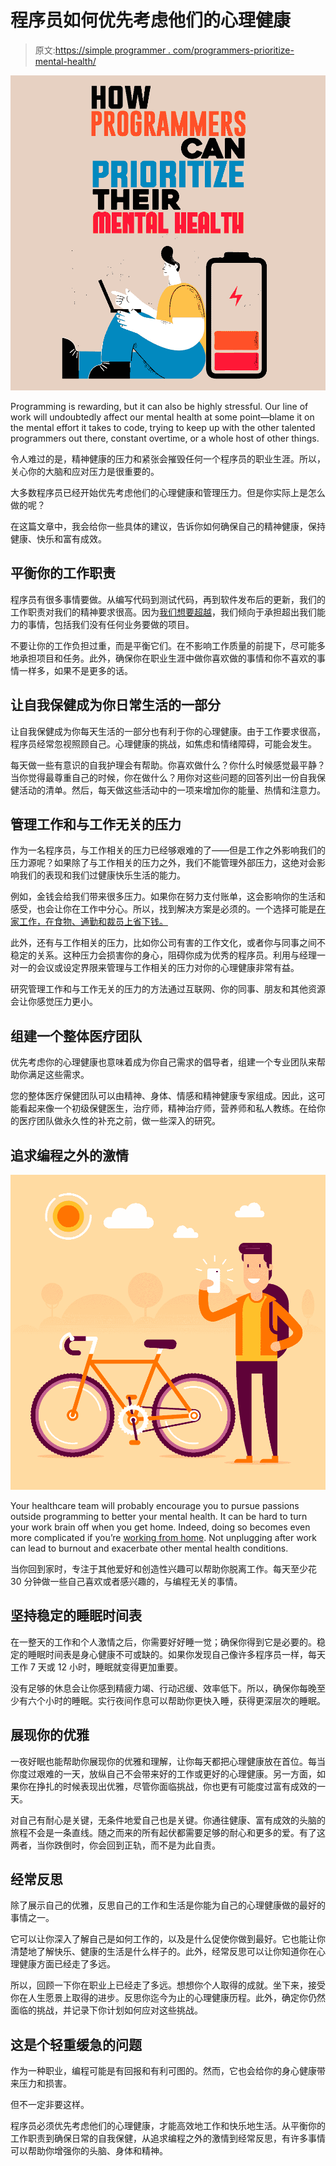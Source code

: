 # 程序员如何优先考虑他们的心理健康

> 原文:[https://simple programmer . com/programmers-prioritize-mental-health/](https://simpleprogrammer.com/programmers-prioritize-mental-health/)

![](img/135c9be3083f0b5622997e5defe94054.png)

Programming is rewarding, but it can also be highly stressful. Our line of work will undoubtedly affect our mental health at some point—blame it on the mental effort it takes to code, trying to keep up with the other talented programmers out there, constant overtime, or a whole host of other things.

令人难过的是，精神健康的压力和紧张会摧毁任何一个程序员的职业生涯。所以，关心你的大脑和应对压力是很重要的。

大多数程序员已经开始优先考虑他们的心理健康和管理压力。但是你实际上是怎么做的呢？

在这篇文章中，我会给你一些具体的建议，告诉你如何确保自己的精神健康，保持健康、快乐和富有成效。

## 平衡你的工作职责

程序员有很多事情要做。从编写代码到测试代码，再到软件发布后的更新，我们的工作职责对我们的精神要求很高。因为[我们想要超越](https://www.amazon.com/dp/0137081073/makithecompsi-20)，我们倾向于承担超出我们能力的事情，包括我们没有任何业务要做的项目。

不要让你的工作负担过重，而是平衡它们。在不影响工作质量的前提下，尽可能多地承担项目和任务。此外，确保你在职业生涯中做你喜欢做的事情和你不喜欢的事情一样多，如果不是更多的话。

## 让自我保健成为你日常生活的一部分

让自我保健成为你每天生活的一部分也有利于你的心理健康。由于工作要求很高，程序员经常忽视照顾自己。心理健康的挑战，如焦虑和情绪障碍，可能会发生。

每天做一些有意识的自我护理会有帮助。你喜欢做什么？你什么时候感觉最平静？当你觉得最尊重自己的时候，你在做什么？用你对这些问题的回答列出一份自我保健活动的清单。然后，每天做这些活动中的一项来增加你的能量、热情和注意力。

## 管理工作和与工作无关的压力

作为一名程序员，与工作相关的压力已经够艰难的了——但是工作之外影响我们的压力源呢？如果除了与工作相关的压力之外，我们不能管理外部压力，这绝对会影响我们的表现和我们过健康快乐生活的能力。

例如，金钱会给我们带来很多压力。如果你在努力支付账单，这会影响你的生活和感受，也会让你在工作中分心。所以，找到解决方案是必须的。一个选择可能是[在家工作，在食物、通勤和裁员上省下钱。](https://www.raleighrealtyhomes.com/blog/money-saving-tips-work-from-home.html)

此外，还有与工作相关的压力，比如你公司有害的工作文化，或者你与同事之间不稳定的关系。这种压力会损害你的身心，阻碍你成为优秀的程序员。利用与经理一对一的会议或设定界限来管理与工作相关的压力对你的心理健康非常有益。

研究管理工作和与工作无关的压力的方法通过互联网、你的同事、朋友和其他资源会让你感觉压力更小。

## 组建一个整体医疗团队

优先考虑你的心理健康也意味着成为你自己需求的倡导者，组建一个专业团队来帮助你满足这些需求。

您的整体医疗保健团队可以由精神、身体、情感和精神健康专家组成。因此，这可能看起来像一个初级保健医生，治疗师，精神治疗师，营养师和私人教练。在给你的医疗团队做永久性的补充之前，做一些深入的研究。

## 追求编程之外的激情

![](img/2e44a74b5b2b98c1441080d2d451d1cc.png)

Your healthcare team will probably encourage you to pursue passions outside programming to better your mental health. It can be hard to turn your work brain off when you get home. Indeed, doing so becomes even more complicated if you’re [working from home](https://simpleprogrammer.com/challenges-remote-workers-face/). Not unplugging after work can lead to burnout and exacerbate other mental health conditions.

当你回到家时，专注于其他爱好和创造性兴趣可以帮助你脱离工作。每天至少花 30 分钟做一些自己喜欢或者感兴趣的，与编程无关的事情。

## 坚持稳定的睡眠时间表

在一整天的工作和个人激情之后，你需要好好睡一觉；确保你得到它是必要的。稳定的睡眠时间表是身心健康不可或缺的。如果你发现自己像许多程序员一样，每天工作 7 天或 12 小时，睡眠就变得更加重要。

没有足够的休息会让你感到精疲力竭、行动迟缓、效率低下。所以，确保你每晚至少有六个小时的睡眠。实行夜间作息可以帮助你更快入睡，获得更深层次的睡眠。

## 展现你的优雅

一夜好眠也能帮助你展现你的优雅和理解，让你每天都把心理健康放在首位。每当你度过艰难的一天，放纵自己不会带来好的工作或更好的心理健康。另一方面，如果你在挣扎的时候表现出优雅，尽管你面临挑战，你也更有可能度过富有成效的一天。

对自己有耐心是关键，无条件地爱自己也是关键。你通往健康、富有成效的头脑的旅程不会是一条直线。随之而来的所有起伏都需要足够的耐心和更多的爱。有了这两者，当你跌倒时，你会回到正轨，而不是为此自责。

## 经常反思

除了展示自己的优雅，反思自己的工作和生活是你能为自己的心理健康做的最好的事情之一。

它可以让你深入了解自己是如何工作的，以及是什么促使你做到最好。它也能让你清楚地了解快乐、健康的生活是什么样子的。此外，经常反思可以让你知道你在心理健康方面已经走了多远。

所以，回顾一下你在职业上已经走了多远。想想你个人取得的成就。坐下来，接受你在人生愿景上取得的进步。反思你迄今为止的心理健康历程。此外，确定你仍然面临的挑战，并记录下你计划如何应对这些挑战。

## 这是个轻重缓急的问题

作为一种职业，编程可能是有回报和有利可图的。然而，它也会给你的身心健康带来压力和损害。

但不一定非要这样。

程序员必须优先考虑他们的心理健康，才能高效地工作和快乐地生活。从平衡你的工作职责到确保日常的自我保健，从追求编程之外的激情到经常反思，有许多事情可以帮助你增强你的头脑、身体和精神。